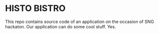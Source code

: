 # HISTO BISTRO #

This repo contains source code of an application on the occasion of SNG hackaton. Our application can do some cool stuff. Yes.